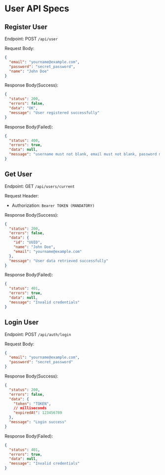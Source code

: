 # User API Specs

## Register User

Endpoint: POST `/api/user`

Request Body:

```json
{
  "email": "yourname@example.com",
  "password": "secret_password",
  "name": "John Doe"
}
```

Response Body(Success):

```json
{
  "status": 200,
  "errors": false,
  "data": "OK",
  "message": "User registered successfully"
}
```

Response Body(Failed):

```json
{
  "status": 400,
  "errors": true,
  "data": null,
  "message": "username must not blank, email must not blank, password must not blank"
}
```

## Get User

Endpoint: GET `/api/users/current`

Request Header:
- Authorization: `Bearer TOKEN (MANDATORY)`

Response Body(Success):

```json
{
  "status": 200,
  "errors": false,
  "data": {
    "id": "UUID",
    "name": "John Doe",
    "email": "yourname@example.com"
  },
  "message": "User data retrieved successfully"
}
```

Response Body(Failed):

```json
{
  "status": 401,
  "errors": true,
  "data": null,
  "message": "Invalid credentials"
}
```

## Login User

Endpoint: POST `/api/auth/login`

Request Body:

```json
{
  "email": "yourname@example.com",
  "password": "secret_password"
}
```

Response Body(Success):

```json
{
  "status": 200,
  "errors": false,
  "data": {
    "token": "TOKEN",
    // milliseconds
    "expiredAt": 123456789
  },
  "message": "Login success"
}
```

Response Body(Failed):

```json
{
  "status": 401,
  "errors": true,
  "data": null,
  "message": "Invalid credentials"
}
```